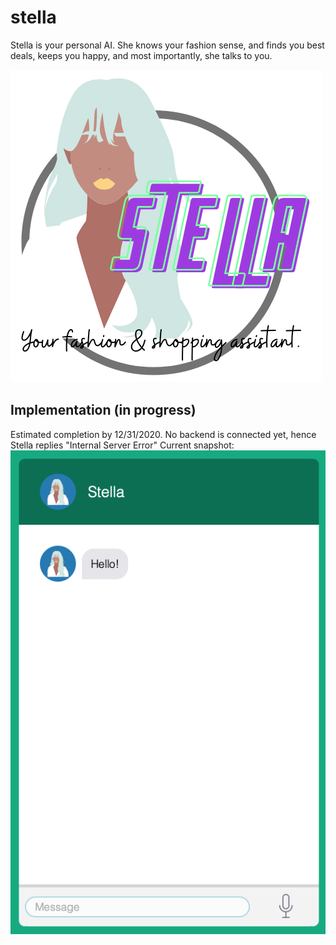 # stella
Stella is your personal AI. She knows your fashion sense, and finds you best deals, keeps you happy, and most importantly, she talks to you.

![stella](./Images/stellaPoster.png)


## Implementation (in progress)
Estimated completion by 12/31/2020.
No backend is connected yet, hence Stella replies "Internal Server Error"
Current snapshot:
![stella](./Images/snapshotStella.png)
